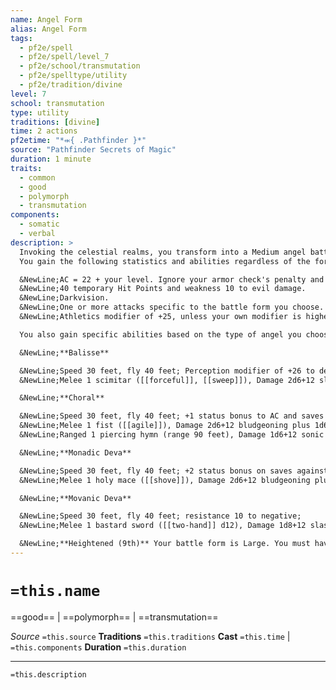```yaml
---
name: Angel Form
alias: Angel Form
tags:
  - pf2e/spell
  - pf2e/spell/level_7
  - pf2e/school/transmutation
  - pf2e/spelltype/utility
  - pf2e/tradition/divine
level: 7
school: transmutation
type: utility
traditions: [divine]
time: 2 actions
pf2etime: "*⬺{ .Pathfinder }*"
source: "Pathfinder Secrets of Magic"
duration: 1 minute
traits:
  - common
  - good
  - polymorph
  - transmutation
components:
  - somatic
  - verbal
description: >
  Invoking the celestial realms, you transform into a Medium angel battle form. When you cast this spell, choose balisse, choral, monadic deva, or movanic deva. The battle form is Small if you choose choral. While in this form, you gain the angel and celestial traits. You have hands in this battle form and can use manipulate actions. You can Dismiss the spell.
  You gain the following statistics and abilities regardless of the form that you choose:

  &NewLine;AC = 22 + your level. Ignore your armor check's penalty and Speed reduction.
  &NewLine;40 temporary Hit Points and weakness 10 to evil damage.
  &NewLine;Darkvision.
  &NewLine;One or more attacks specific to the battle form you choose. You're trained with them. Your attack modifier is +25, and you use the listed damage. Melee attacks are Strength based (for the purpose of the [[enfeebled]] condition, for example), and ranged attacks are Dexterity based. If your attack modifier is higher for the given unarmed attack or weapon, you can use it instead.
  &NewLine;Athletics modifier of +25, unless your own modifier is higher.

  You also gain specific abilities based on the type of angel you choose:

  &NewLine;**Balisse**

  &NewLine;Speed 30 feet, fly 40 feet; Perception modifier of +26 to detect lies and illusions unless your own modifier is higher;
  &NewLine;Melee 1 scimitar ([[forceful]], [[sweep]]), Damage 2d6+12 slashing plus 1d6 fire and 1d6 good.

  &NewLine;**Choral**

  &NewLine;Speed 30 feet, fly 40 feet; +1 status bonus to AC and saves against sonic and auditory;
  &NewLine;Melee 1 fist ([[agile]]), Damage 2d6+12 bludgeoning plus 1d6 good;
  &NewLine;Ranged 1 piercing hymn (range 90 feet), Damage 1d6+12 sonic plus 1d6 good, and [[Deafened]] for 1 round on a critical hit.

  &NewLine;**Monadic Deva**

  &NewLine;Speed 30 feet, fly 40 feet; +2 status bonus on saves against death effects and effects that manipulate souls;
  &NewLine;Melee 1 holy mace ([[shove]]), Damage 2d6+12 bludgeoning plus 1d6 force and 1d6 good.

  &NewLine;**Movanic Deva**

  &NewLine;Speed 30 feet, fly 40 feet; resistance 10 to negative;
  &NewLine;Melee 1 bastard sword ([[two-hand]] d12), Damage 1d8+12 slashing plus 1d6 fire and 1d6 good.

  &NewLine;**Heightened (9th)** Your battle form is Large. You must have space to expand, or the spell is lost. You instead gain 60 temporary Hit Points, weakness 15 to evil damage, attack modifier +30, damage bonus +20, and Athletics +33.
---
```

# `=this.name`
==good== | ==polymorph== | ==transmutation==

*Source* `=this.source`
**Traditions** `=this.traditions`
**Cast** `=this.time` | `=this.components`
**Duration** `=this.duration`

***
`=this.description`